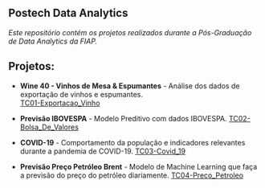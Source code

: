 
## Postech Data Analytics ##

*Este repositório contém os projetos realizados durante a Pós-Graduação de Data Analytics da FIAP.*

**Projetos:**
---
* **Wine 40 - Vinhos de Mesa & Espumantes** - Análise dos dados de exportação de vinhos e espumantes.<br> [TC01-Exportacao_Vinho](https://github.com/pamelacristtine/PosTech-DataAnalytics-Fiap/tree/main/TC01-Exportacao_Vinho)

* **Previsão IBOVESPA** - Modelo Preditivo com dados IBOVESPA. [TC02-Bolsa_De_Valores](https://github.com/pamelacristtine/PosTech-DataAnalytics-Fiap/tree/main/TC02-Bolsa_De_Valores)

* **COVID-19** - Comportamento da população e indicadores relevantes durante a pandemia de COVID-19. [TC03-Covid_19](https://github.com/pamelacristtine/PosTech-DataAnalytics-Fiap/tree/main/TC03-Covid_19)

* **Previsão Preço Petróleo Brent** - Modelo de Machine Learning que faça a previsão do preço do petróleo diariamente. [TC04-Preco_Petroleo](https://github.com/pamelacristtine/PosTech-DataAnalytics-Fiap/tree/main/TC04-Preco_Petroleo)
